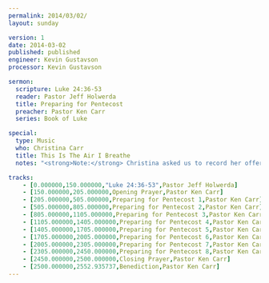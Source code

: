 ```yaml
---
permalink: 2014/03/02/
layout: sunday

version: 1
date: 2014-03-02
published: published
engineer: Kevin Gustavson
processor: Kevin Gustavson

sermon:
  scripture: Luke 24:36-53
  reader: Pastor Jeff Holwerda
  title: Preparing for Pentecost
  preacher: Pastor Ken Carr
  series: Book of Luke

special:
  type: Music
  who: Christina Carr
  title: This Is The Air I Breathe
  notes: "<strong>Note:</strong> Christina asked us to record her offertory solo."

tracks:
    - [0.000000,150.000000,"Luke 24:36-53",Pastor Jeff Holwerda]
    - [150.000000,205.000000,Opening Prayer,Pastor Ken Carr]
    - [205.000000,505.000000,Preparing for Pentecost 1,Pastor Ken Carr]
    - [505.000000,805.000000,Preparing for Pentecost 2,Pastor Ken Carr]
    - [805.000000,1105.000000,Preparing for Pentecost 3,Pastor Ken Carr]
    - [1105.000000,1405.000000,Preparing for Pentecost 4,Pastor Ken Carr]
    - [1405.000000,1705.000000,Preparing for Pentecost 5,Pastor Ken Carr]
    - [1705.000000,2005.000000,Preparing for Pentecost 6,Pastor Ken Carr]
    - [2005.000000,2305.000000,Preparing for Pentecost 7,Pastor Ken Carr]
    - [2305.000000,2450.000000,Preparing for Pentecost 8,Pastor Ken Carr]
    - [2450.000000,2500.000000,Closing Prayer,Pastor Ken Carr]
    - [2500.000000,2552.935737,Benediction,Pastor Ken Carr]
---
```


